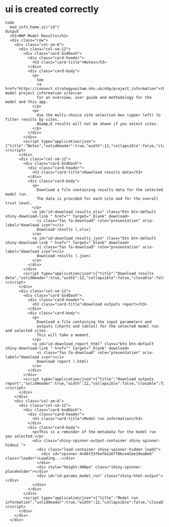 # ui is created correctly

    Code
      mod_info_home_ui("id")
    Output
      <h1>NHP Model Results</h1>
      <div class="row">
        <div class="col-sm-6">
          <div class="col-sm-12">
            <div class="card bs4Dash">
              <div class="card-header">
                <h3 class="card-title">Notes</h3>
              </div>
              <div class="card-body">
                <p>
                  See
                  <a href="https://connect.strategyunitwm.nhs.uk/nhp/project_information">the model project information site</a>
                  for an overview, user guide and methodology for the model and this app.
                </p>
                <p>
                  Use the multi-choice site selection box (upper left) to filter results by sites.
                  A&amp;E results will not be shown if you select sites.
                </p>
              </div>
            </div>
            <script type="application/json">{"title":"Notes","solidHeader":true,"width":12,"collapsible":false,"closable":false,"maximizable":false,"gradient":false}</script>
          </div>
          <div class="col-sm-12">
            <div class="card bs4Dash">
              <div class="card-header">
                <h3 class="card-title">Download results data</h3>
              </div>
              <div class="card-body">
                <p>
                  Download a file containing results data for the selected model run.
                  The data is provided for each site and for the overall trust level.
                </p>
                <a id="id-download_results_xlsx" class="btn btn-default shiny-download-link " href="" target="_blank" download>
                  <i class="fas fa-download" role="presentation" aria-label="download icon"></i>
                  Download results (.xlsx)
                </a>
                <a id="id-download_results_json" class="btn btn-default shiny-download-link " href="" target="_blank" download>
                  <i class="fas fa-download" role="presentation" aria-label="download icon"></i>
                  Download results (.json)
                </a>
              </div>
            </div>
            <script type="application/json">{"title":"Download results data","solidHeader":true,"width":12,"collapsible":false,"closable":false,"maximizable":false,"gradient":false}</script>
          </div>
          <div class="col-sm-12">
            <div class="card bs4Dash">
              <div class="card-header">
                <h3 class="card-title">Download outputs report</h3>
              </div>
              <div class="card-body">
                <p>
                  Download a file containing the input parameters and
                  outputs (charts and tables) for the selected model run and selected sites.
                  This will take a moment.
                </p>
                <a id="id-download_report_html" class="btn btn-default shiny-download-link " href="" target="_blank" download>
                  <i class="fas fa-download" role="presentation" aria-label="download icon"></i>
                  Download report (.html)
                </a>
              </div>
            </div>
            <script type="application/json">{"title":"Download outputs report","solidHeader":true,"width":12,"collapsible":false,"closable":false,"maximizable":false,"gradient":false}</script>
          </div>
        </div>
        <div class="col-sm-6">
          <div class="col-sm-12">
            <div class="card bs4Dash">
              <div class="card-header">
                <h3 class="card-title">Model run information</h3>
              </div>
              <div class="card-body">
                <p>This is a reminder of the metadata for the model run you selected.</p>
                <div class="shiny-spinner-output-container shiny-spinner-hideui ">
                  <div class="load-container shiny-spinner-hidden load1">
                    <div id="spinner-4c06f33fbefba16ff0bce42ee10ea0e6" class="loader">Loading...</div>
                  </div>
                  <div style="height:400px" class="shiny-spinner-placeholder"></div>
                  <div id="id-params_model_run" class="shiny-html-output"></div>
                </div>
              </div>
            </div>
            <script type="application/json">{"title":"Model run information","solidHeader":true,"width":12,"collapsible":false,"closable":false,"maximizable":false,"gradient":false}</script>
          </div>
        </div>
      </div>

